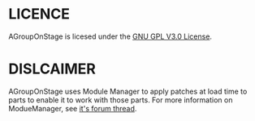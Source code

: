 LICENCE
=============

AGroupOnStage is licesed under the <a href="https://www.gnu.org/licenses/gpl-3.0.html" target="_blank">GNU GPL V3.0 License</a>.

DISLCAIMER
=============

AGroupOnStage uses Module Manager to apply patches at load time to parts to enable it to work with those parts. For more information on ModueManager, see <a href="http://forum.kerbalspaceprogram.com/threads/55219">it's forum thread</a>.
